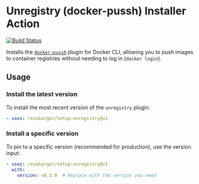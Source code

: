 # Unregistry (docker-pussh) Installer Action

[![Build Status](https://img.shields.io/github/actions/workflow/status/RezaKargar/setup-unregistry/test.yml?branch=main&label=test&style=flat-square)](https://github.com/RezaKargar/setup-unregistry/actions/workflows/test.yml)

Installs the [`docker-pussh`](https://github.com/psviderski/unregistry) plugin for Docker CLI, allowing you to push images to container registries without needing to log in (`docker login`).

## Usage

### Install the latest version

To install the most recent version of the `unregistry` plugin:

```yaml
- uses: rezakargar/setup-unregistry@v1
```

### Install a specific version
To pin to a specific version (recommended for production), use the version input:

```yml
- uses: rezakargar/setup-unregistry@v1
  with:
    version: v0.3.0  # Replace with the version you need
```